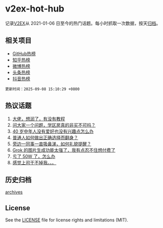 # v2ex-hot-hub

 记录[V2EX](https://www.v2ex.com/)从 2021-01-06 日至今的热门话题。每小时抓取一次数据，按天[归档](archives)。
 
 ## 相关项目

- [GitHub热榜](https://github.com/snaildev/github-hot-hub)
- [知乎热榜](https://github.com/snaildev/zhihu-hot-hub)
- [微博热榜](https://github.com/snaildev/weibo-hot-hub)
- [头条热榜](https://github.com/snaildev/toutiao-hot-hub)
- [抖音热榜](https://github.com/snaildev/douyin-hot-hub)


 `更新时间：2025-09-08 15:10:29 +0800`

## 热议话题

1. [大佬，想润了，有没有教程](https://www.v2ex.com/t/1157609)
1. [问大家一个问题，学区房真的非买不可吗？](https://www.v2ex.com/t/1157658)
1. [40 岁中年人没有爱好也没有兴趣点怎么办](https://www.v2ex.com/t/1157679)
1. [普通人如何做出正确选择而翻身？](https://www.v2ex.com/t/1157703)
1. [旁边一同事一直吸鼻涕，如何礼貌提醒？](https://www.v2ex.com/t/1157717)
1. [Grok 的图片生成功能太强了，我有点忍不住想付费了](https://www.v2ex.com/t/1157694)
1. [亏了 50W 了，怎么办](https://www.v2ex.com/t/1157737)
1. [感觉上司干不掉我。。。](https://www.v2ex.com/t/1157697)

## 历史归档

[archives](archives)

## License

See the [LICENSE](LICENSE) file for license rights and limitations (MIT).

